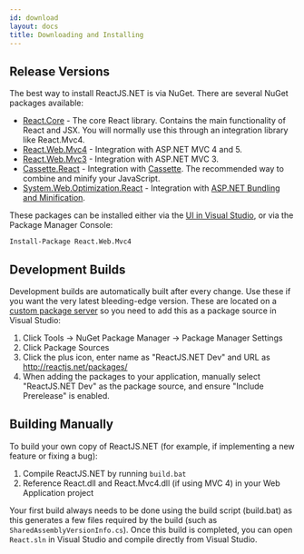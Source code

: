 ```yaml
---
id: download
layout: docs
title: Downloading and Installing
---
```


Release Versions
----------------
The best way to install ReactJS.NET is via NuGet. There are several NuGet
packages available:

 * [React.Core](https://www.nuget.org/packages/React.Core/) - The core React library. Contains the main functionality of
   React and JSX.  You will normally use this through an integration library
   like React.Mvc4.
 * [React.Web.Mvc4](https://www.nuget.org/packages/React.Web.Mvc4/) - Integration with ASP.NET MVC 4 and 5.
 * [React.Web.Mvc3](https://www.nuget.org/packages/React.Web.Mvc3/) - Integration with ASP.NET MVC 3.
 * [Cassette.React](https://www.nuget.org/packages/Cassette.React/) - Integration with [Cassette](http://getcassette.net/). The recommended way to combine and minify your JavaScript.
 * [System.Web.Optimization.React](https://www.nuget.org/packages/System.Web.Optimization.React/) - Integration with
   [ASP.NET Bundling and Minification](http://www.asp.net/mvc/tutorials/mvc-4/bundling-and-minification).

These packages can be installed either via the
[UI in Visual Studio](https://docs.nuget.org/docs/start-here/managing-nuget-packages-using-the-dialog),
or via the Package Manager Console:

```
Install-Package React.Web.Mvc4
```

Development Builds
------------------
Development builds are automatically built after every change. Use these if you
want the very latest bleeding-edge version. These are located on a [custom
package server](http://reactjs.net/packages/) so you need to add this as a
package source in Visual Studio:

1. Click Tools &rarr; NuGet Package Manager &rarr; Package Manager Settings
2. Click Package Sources
3. Click the plus icon, enter name as "ReactJS.NET Dev" and URL as
   http://reactjs.net/packages/
4. When adding the packages to your application, manually select "ReactJS.NET
   Dev" as the package source, and ensure "Include Prerelease" is enabled.

Building Manually
-----------------

To build your own copy of ReactJS.NET (for example, if implementing a new
feature or fixing a bug):

1. Compile ReactJS.NET by running `build.bat`
2. Reference React.dll and React.Mvc4.dll (if using MVC 4) in your Web
   Application project

Your first build always needs to be done using the build script (build.bat) as
this generates a few files required by the build (such as
`SharedAssemblyVersionInfo.cs`). Once this build is completed, you can open
`React.sln` in Visual Studio and compile directly from Visual Studio.

